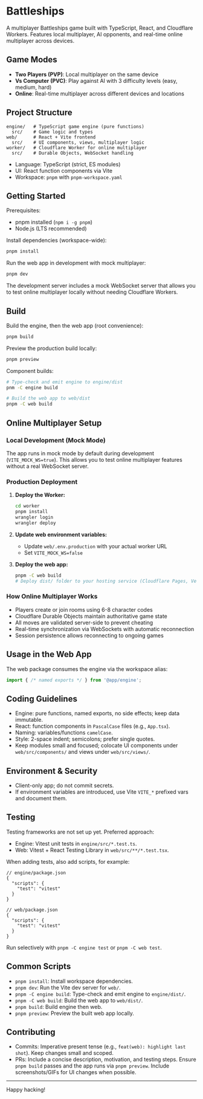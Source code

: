 # Battleships

A multiplayer Battleships game built with TypeScript, React, and Cloudflare Workers. Features local multiplayer, AI opponents, and real-time online multiplayer across devices.

## Game Modes

- **Two Players (PVP)**: Local multiplayer on the same device
- **Vs Computer (PVC)**: Play against AI with 3 difficulty levels (easy, medium, hard)
- **Online**: Real-time multiplayer across different devices and locations

## Project Structure

```
engine/   # TypeScript game engine (pure functions)
  src/    # Game logic and types
web/      # React + Vite frontend
  src/    # UI components, views, multiplayer logic
worker/   # Cloudflare Worker for online multiplayer
  src/    # Durable Objects, WebSocket handling
```

- Language: TypeScript (strict, ES modules)
- UI: React function components via Vite
- Workspace: `pnpm` with `pnpm-workspace.yaml`

## Getting Started

Prerequisites:

- pnpm installed (`npm i -g pnpm`)
- Node.js (LTS recommended)

Install dependencies (workspace-wide):

```bash
pnpm install
```

Run the web app in development with mock multiplayer:

```bash
pnpm dev
```

The development server includes a mock WebSocket server that allows you to test online multiplayer locally without needing Cloudflare Workers.

## Build

Build the engine, then the web app (root convenience):

```bash
pnpm build
```

Preview the production build locally:

```bash
pnpm preview
```

Component builds:

```bash
# Type-check and emit engine to engine/dist
pnm -C engine build

# Build the web app to web/dist
pnpm -C web build
```

## Online Multiplayer Setup

### Local Development (Mock Mode)

The app runs in mock mode by default during development (`VITE_MOCK_WS=true`). This allows you to test online multiplayer features without a real WebSocket server.

### Production Deployment

1. **Deploy the Worker:**
   ```bash
   cd worker
   pnpm install
   wrangler login
   wrangler deploy
   ```

2. **Update web environment variables:**
   - Update `web/.env.production` with your actual worker URL
   - Set `VITE_MOCK_WS=false`

3. **Deploy the web app:**
   ```bash
   pnpm -C web build
   # Deploy dist/ folder to your hosting service (Cloudflare Pages, Vercel, etc.)
   ```

### How Online Multiplayer Works

- Players create or join rooms using 6-8 character codes
- Cloudflare Durable Objects maintain authoritative game state
- All moves are validated server-side to prevent cheating
- Real-time synchronization via WebSockets with automatic reconnection
- Session persistence allows reconnecting to ongoing games

## Usage in the Web App

The web package consumes the engine via the workspace alias:

```ts
import { /* named exports */ } from '@app/engine';
```

## Coding Guidelines

- Engine: pure functions, named exports, no side effects; keep data immutable.
- React: function components in `PascalCase` files (e.g., `App.tsx`).
- Naming: variables/functions `camelCase`.
- Style: 2-space indent; semicolons; prefer single quotes.
- Keep modules small and focused; colocate UI components under `web/src/components/` and views under `web/src/views/`.

## Environment & Security

- Client-only app; do not commit secrets.
- If environment variables are introduced, use Vite `VITE_*` prefixed vars and document them.

## Testing

Testing frameworks are not set up yet. Preferred approach:

- Engine: Vitest unit tests in `engine/src/*.test.ts`.
- Web: Vitest + React Testing Library in `web/src/**/*.test.tsx`.

When adding tests, also add scripts, for example:

```jsonc
// engine/package.json
{
  "scripts": {
    "test": "vitest"
  }
}

// web/package.json
{
  "scripts": {
    "test": "vitest"
  }
}
```

Run selectively with `pnpm -C engine test` or `pnpm -C web test`.

## Common Scripts

- `pnpm install`: Install workspace dependencies.
- `pnpm dev`: Run the Vite dev server for `web/`.
- `pnpm -C engine build`: Type-check and emit engine to `engine/dist/`.
- `pnpm -C web build`: Build the web app to `web/dist/`.
- `pnpm build`: Build engine then web.
- `pnpm preview`: Preview the built web app locally.

## Contributing

- Commits: Imperative present tense (e.g., `feat(web): highlight last shot`). Keep changes small and scoped.
- PRs: Include a concise description, motivation, and testing steps. Ensure `pnpm build` passes and the app runs via `pnpm preview`. Include screenshots/GIFs for UI changes when possible.

---

Happy hacking!
